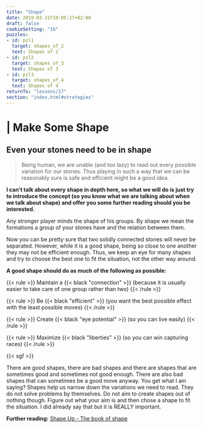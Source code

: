 ```yaml
---
title: "Shape"
date: 2019-03-31T10:05:17+02:00
draft: false
cookieSetting: "16"
puzzles:
- id: pzl1
  target: shapes_of_2
  text: Shapes of 2
- id: pzl2
  target: shapes_of_3
  text: Shapes of 3
- id: pzl3
  target: shapes_of_4
  text: Shapes of 4
returnTo: "lessons/17"
section: "index.html#strategies"
---
```


# | Make Some Shape
## Even your stones need to be in shape

> Being human, we are unable (and too lazy) to read out every possible variation for our stones. Thus playing in such a way that we can be reasonably sure is safe and efficient might be a good idea.  

**I can't talk about every shape in depth here, so what we will do is just try to introduce the concept (so you know what we are talking about when we talk about shape) and offer you some further reading should you be interested.**

Any stronger player minds the shape of his groups. By shape we mean the formations a group of your stones have and the relation between them.

Now you can be pretty sure that two solidly connected stones will never be separated. However, while it is a good shape, being so close to one another they may not be efficient enough. Thus, we keep an eye for many shapes and try to choose the best one to fit the situation, not the other way around.

**A good shape should do as much of the following as possible:**

{{< rule >}}
	Maintain a {{< black "connection" >}} (because it is usually easier to  take care of one group rather than two)
{{< /rule >}}

{{< rule >}}
	Be {{< black "efficient" >}} (you want the best possible effect with the least possible moves)
{{< /rule >}}

{{< rule >}}
	Create {{< black "eye potential" >}} (so you can live easily)
{{< /rule >}}
 
{{< rule >}}
	Maximize {{< black "liberties" >}} (so you can win capturing races)
{{< /rule >}}

{{< sgf >}}

There are good shapes, there are bad shapes and there are shapes that are sometimes good and sometimes not good enough. There are also bad shapes that can sometimes be a good move anyway. You get what I am saying? Shapes help us narrow down the variations we need to read. They do not solve problems by themselves. Do not aim to create shapes out of nothing though. Figure out what your aim is and then chose a shape to fit the situation. I did already say that but it is REALLY important. 

**Further reading:**
<a href="https://cdn.online-go.com/shape_up.pdf" target="_blank" noreferrer noopener><u>Shape Up - The book of shape</u></a>
